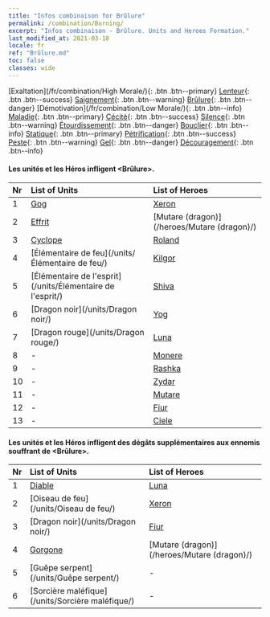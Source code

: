 ```yaml
---
title: "Infos combinaison for Brûlure"
permalink: /combination/Burning/
excerpt: "Infos combinaison - Brûlure. Units and Heroes Formation."
last_modified_at: 2021-03-18
locale: fr
ref: "Brûlure.md"
toc: false
classes: wide
---
```


  [Exaltation](/fr/combination/High Morale/){: .btn .btn--primary} [Lenteur](/fr/combination/Slow/){: .btn .btn--success} [Saignement](/fr/combination/Bleeding/){: .btn .btn--warning} [Brûlure](/fr/combination/Burning/){: .btn .btn--danger} [Démotivation](/fr/combination/Low Morale/){: .btn .btn--info} [Maladie](/fr/combination/Disease/){: .btn .btn--primary} [Cécité](/fr/combination/Blind/){: .btn .btn--success} [Silence](/fr/combination/Silence/){: .btn .btn--warning} [Étourdissement](/fr/combination/Stun/){: .btn .btn--danger} [Bouclier](/fr/combination/Shield/){: .btn .btn--info} [Statique](/fr/combination/Static/){: .btn .btn--primary} [Pétrification](/fr/combination/Petrify/){: .btn .btn--success} [Peste](/fr/combination/Plague/){: .btn .btn--warning} [Gel](/fr/combination/Freeze/){: .btn .btn--danger} [Découragement](/fr/combination/Deterrence/){: .btn .btn--info} 


#### Les unités et les Héros infligent <Brûlure>.

  | Nr |  List of Units  | List of Heroes | 
  |:---|:----------------|:---------------| 
  | 1 | [Gog](/units/Gog/) | [Xeron](/heroes/Xeron/) |
  | 2 | [Effrit](/units/Effrit/) | [Mutare (dragon)](/heroes/Mutare (dragon)/) |
  | 3 | [Cyclope](/units/Cyclope/) | [Roland](/heroes/Roland/) |
  | 4 | [Élémentaire de feu](/units/Élémentaire de feu/) | [Kilgor](/heroes/Kilgor/) |
  | 5 | [Élémentaire de l'esprit](/units/Élémentaire de l'esprit/) | [Shiva](/heroes/Shiva/) |
  | 6 | [Dragon noir](/units/Dragon noir/) | [Yog](/heroes/Yog/) |
  | 7 | [Dragon rouge](/units/Dragon rouge/) | [Luna](/heroes/Luna/) |
  | 8 | - | [Monere](/heroes/Monere/) |
  | 9 | - | [Rashka](/heroes/Rashka/) |
  | 10 | - | [Zydar](/heroes/Zydar/) |
  | 11 | - | [Mutare](/heroes/Mutare/) |
  | 12 | - | [Fiur](/heroes/Fiur/) |
  | 13 | - | [Ciele](/heroes/Ciele/) |


#### Les unités et les Héros infligent des dégâts supplémentaires aux ennemis souffrant de <Brûlure>.

  | Nr |  List of Units  | List of Heroes | 
  |:---|:----------------|:---------------| 
  | 1 | [Diable](/units/Diable/) | [Luna](/heroes/Luna/) |
  | 2 | [Oiseau de feu](/units/Oiseau de feu/) | [Xeron](/heroes/Xeron/) |
  | 3 | [Dragon noir](/units/Dragon noir/) | [Fiur](/heroes/Fiur/) |
  | 4 | [Gorgone](/units/Gorgone/) | [Mutare (dragon)](/heroes/Mutare (dragon)/) |
  | 5 | [Guêpe serpent](/units/Guêpe serpent/) | - |
  | 6 | [Sorcière maléfique](/units/Sorcière maléfique/) | - |
